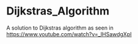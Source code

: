 # Dijkstras_Algorithm
A solution to Dijkstras algorithm as seen in https://www.youtube.com/watch?v=_lHSawdgXpI
